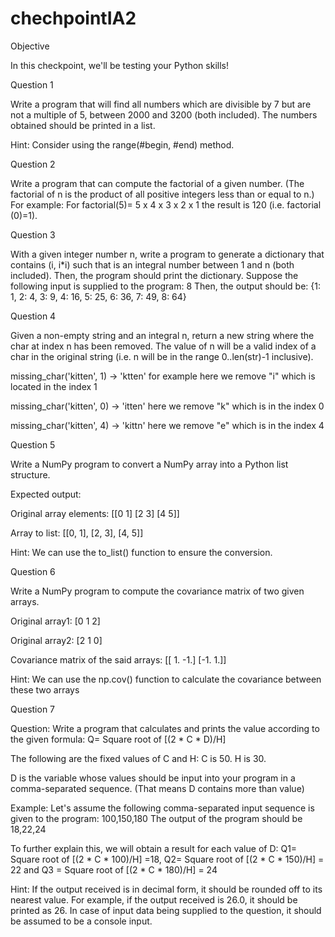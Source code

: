 # chechpointIA2
Objective
 
In this checkpoint, we'll be testing your Python skills! 

Question 1

Write a program that will find all numbers which are divisible by 7 but are not a multiple of 5, between 2000 and 3200 (both included). The numbers obtained should be printed in a list.

Hint: Consider using the range(#begin, #end) method.
 

Question 2 

 Write a program that can compute the factorial of a given number. (The factorial of n is the product of all positive integers less than or equal to n.) For example: For factorial(5)= 5 x 4 x 3 x 2 x 1 the result is 120 (i.e. factorial (0)=1).

Question 3 

With a given integer number n, write a program to generate a dictionary that contains (i, i*i) such that is an integral number between 1 and n (both included). Then, the program should print the dictionary. Suppose the following input is supplied to the program: 8 Then, the output should be: {1: 1, 2: 4, 3: 9, 4: 16, 5: 25, 6: 36, 7: 49, 8: 64}  

Question 4 

Given a non-empty string and an integral n, return a new string where the char at index n has been removed. The value of n will be a valid index of a char in the original string (i.e. n will be in the range 0..len(str)-1 inclusive). 

missing_char('kitten', 1) → 'ktten'    for example here we remove "i" which is located in the index 1

missing_char('kitten', 0) → 'itten'   here we remove "k" which is in the index 0

missing_char('kitten', 4) → 'kittn'   here we remove "e" which is in the index 4

Question 5 

Write a NumPy program to convert a NumPy array into a Python list structure.

Expected output: 

Original array elements: [[0 1] [2 3] [4 5]] 

Array to list: [[0, 1], [2, 3], [4, 5]] 
 

Hint: We can use the to_list() function to ensure the conversion.

Question 6

Write a NumPy program to compute the covariance matrix of two given arrays. 

Original array1: [0 1 2] 

Original array2: [2 1 0] 

Covariance matrix of the said arrays: [[ 1. -1.] [-1. 1.]]
 

Hint: We can use the np.cov() function to calculate the covariance between these two arrays

Question 7

Question: Write a program that calculates and prints the value according to the given formula: Q= Square root of [(2 * C * D)/H] 

The following are the fixed values of C and H: C is 50. H is 30. 

D is the variable whose values should be input into your program in a comma-separated sequence. (That means D contains more than value)

Example: Let's assume the following comma-separated input sequence is given to the program: 100,150,180 The output of the program should be 18,22,24 

To further explain this, we will obtain a result for each value of D:  Q1= Square root of [(2 * C * 100)/H] =18, Q2= Square root of [(2 * C * 150)/H] = 22 and Q3 = Square root of [(2 * C * 180)/H]  = 24

Hint: If the output received is in decimal form, it should be rounded off to its nearest value. For example, if the output received is 26.0, it should be printed as 26. In case of input data being supplied to the question, it should be assumed to be a console input. 
